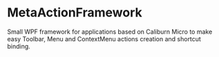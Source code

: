 # MetaActionFramework
Small WPF framework for applications based on Caliburn Micro to make easy Toolbar, Menu and ContextMenu actions creation and shortcut binding.



